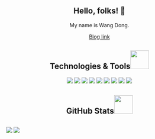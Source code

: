 
<h2 align="center">Hello, folks! 👋</h2>
<p align="center">My name is Wang Dong.</p>
<p align="center">
<a href="https://w4ng3.github.io">Blog link</a>
</p>

<h2 align="center">Technologies & Tools<img src="https://media.giphy.com/media/mGcNjsfWAjY5AEZNw6/giphy.gif" width="50"></h2>
<p align="center">
<img src="https://img.shields.io/badge/-TypeScript-black?style=flat-square&logo=typescript"/>
<img src="https://img.shields.io/badge/-Nodejs-black?style=flat-square&logo=Node.js"/>
<img src="https://img.shields.io/badge/-vue-black?style=flat-square&logo=vue.js"/>
<img src="https://img.shields.io/badge/-Nestjs-black?style=flat-square&logo=Nestjs&logoColor=red"/>
<img src="https://img.shields.io/badge/-Flutter-black?style=flat-square&logo=flutter&logoColor=blue"/>
<img src="https://img.shields.io/badge/-React-black?style=flat-square&logo=react"/>
<img src="https://img.shields.io/badge/-MySQL-black?style=flat-square&logo=mysql&logoColor=red"/>
<img src="https://img.shields.io/badge/-Git-black?style=flat-square&logo=git"/>
<img src="https://img.shields.io/badge/-Docker-black?style=flat-square&logo=docker"/>
</p>


<h2 align="center">GitHub Stats<img src="https://media.giphy.com/media/mGcNjsfWAjY5AEZNw6/giphy.gif" width="50"></h2>
<div style="display:flex">

<p align = "center">
	<img src = "https://github-readme-stats.vercel.app/api/top-langs/?username=w4ng3&theme=radical&layout=compact&hide=html,text,Less">
	<img src = "https://github-readme-stats.vercel.app/api?username=w4ng3&show_icons=true&theme=tokyonight&line_height=20">
</p>
